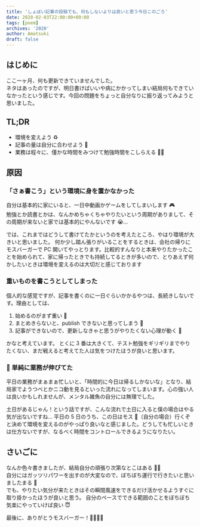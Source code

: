 ```yaml
---
title: 'しょぼい記事の投稿でも、何もしないよりは良いと思う今日このごろ'
date: 2020-02-03T22:00:00+09:00
tags: [poem]
archives: '2020'
author: Amatsuki
draft: false
---
```


## はじめに

ここ一ヶ月、何も更新できていませんでした。  
ネタはあったのですが、明日書けばいいや病にかかってしまい結局何もできていなかったという感じです。今回の問題をちょっと自分なりに振り返ってみようと思いました。

## TL;DR

- 環境を変えよう ♻️
- 記事の量は自分に合わせよう 📄
- 業務は程々に、僅かな時間をみつけて勉強時間をこしらえる 🏃‍♂️

## 原因

### 「さぁ書こう」という環境に身を置かなかった

自分は基本的に家にいると、一日中動画かゲームをしてしまいします 🎮  
勉強とか読書とかは、なんかめちゃくちゃやりたいという周期がありまして、その周期が来ないと家では基本的にやんないです 😭…

では、これまではどうして書けてたかというのを考えたところ、やはり環境が大きいと思いました。
何か少し踏ん張りがいることをするときは、会社の帰りにモスバーガーで PC 開いてやっとります。比較的すんなりと本来やりたかったことを始められて、家に帰ったときでも持続してるときが多いので、とりあえず何かしたいときは環境を変えるのは大切だと感じております

### 重いものを書こうとしてしまった

個人的な感覚ですが、記事を書くのに一日ぐらいかかるやつは、長続きしないです。理由としては、

1. 始めるのがまず重い 🥌
2. まとめきらないと、publish できないと思ってしまう 📝
3. 記事ができないので、更新しなきゃと思うがやりたくない心理が動く 🛌

かなと考えています。
とくに 3 番は大きくて、テスト勉強をギリギリまでやりたくない、まだ戦えると考えてた人は気をつけたほうが良いと思います。

###  単純に業務が伸びてた

平日の業務がまぁまぁ忙しいと、「時間的に今日は帰るしかないな」となり、結局家でようつべとかニコ動を見るといった流れになってしまいます。心の強い人は良いかもしれませんが、メンタル雑魚の自分には無理でした。

土日があるじゃん！という話ですが、こんな流れで土日に入ると僕の場合はやる気が出ないですね…
平日の 5 日のうち、この日はモス 🍔（自分の場合）行くぞと決めて環境を変えるのがやっぱり良いなと感じました。どうしても忙しいときは仕方ないですが、なるべく時間をコントロールできるようになりたい。

## さいごに

なんか色々書きましたが、結局自分の頑張り次第なとこはある 💪💪  
自分にはガッツリパワーを出すのが大変なので、ぼちぼち運行で行きたいと思いましたまる 🚂  
でも、やりたい気分が来たときはその瞬間風速をできるだけ活かせるようすぐに取り掛かったほうが良いと思う。
自分のペースでできる範囲のことをぼちぼち気楽にやっていけば良い 😇

最後に、ありがとうモスバーガー！🙇‍♂️🙇‍♂️
